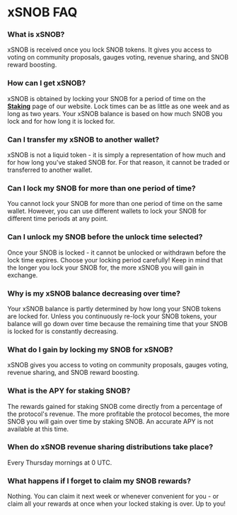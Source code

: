 # xSNOB FAQ

### What is xSNOB?

xSNOB is received once you lock SNOB tokens. It gives you access to voting on community proposals, gauges voting, revenue sharing, and SNOB reward boosting.

### How can I get xSNOB?

xSNOB is obtained by locking your SNOB for a period of time on the [**Staking**](https://app.snowball.network/staking) page of our website. Lock times can be as little as one week and as long as two years. Your xSNOB balance is based on how much SNOB you lock and for how long it is locked for.

### Can I transfer my xSNOB to another wallet?

xSNOB is not a liquid token - it is simply a representation of how much and for how long you've staked SNOB for. For that reason, it cannot be traded or transferred to another wallet.

### Can I lock my SNOB for more than one period of time?

You cannot lock your SNOB for more than one period of time on the same wallet. However, you can use different wallets to lock your SNOB for different time periods at any point.

### Can I unlock my SNOB before the unlock time selected?

Once your SNOB is locked - it cannot be unlocked or withdrawn before the lock time expires. Choose your locking period carefully! Keep in mind that the longer you lock your SNOB for, the more xSNOB you will gain in exchange.

### Why is my xSNOB balance decreasing over time?

Your xSNOB balance is partly determined by how long your SNOB tokens are locked for. Unless you continuously re-lock your SNOB tokens, your balance will go down over time because the remaining time that your SNOB is locked for is constantly decreasing.

### What do I gain by locking my SNOB for xSNOB?

xSNOB gives you access to voting on community proposals, gauges voting, revenue sharing, and SNOB reward boosting.

### What is the APY for staking SNOB?

The rewards gained for staking SNOB come directly from a percentage of the protocol's revenue. The more profitable the protocol becomes, the more SNOB you will gain over time by staking SNOB. An accurate APY is not available at this time.

### When do xSNOB revenue sharing distributions take place?

Every Thursday mornings at 0 UTC.

### What happens if I forget to claim my SNOB rewards?

Nothing. You can claim it next week or whenever convenient for you - or claim all your rewards at once when your locked staking is over. Up to you!
